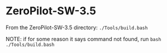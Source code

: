 # ZeroPilot-SW-3.5

From the ZeroPilot-SW-3.5 directory: `./Tools/build.bash`

NOTE: if for some reason it says command not found, run `bash ./Tools/build.bash`
